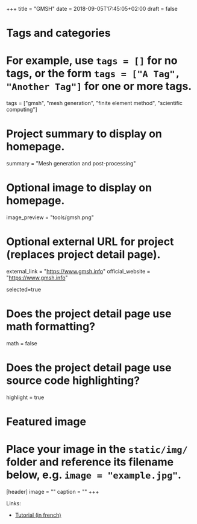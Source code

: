 +++
title = "GMSH"
date = 2018-09-05T17:45:05+02:00
draft = false

# Tags and categories
# For example, use `tags = []` for no tags, or the form `tags = ["A Tag", "Another Tag"]` for one or more tags.
tags = ["gmsh", "mesh generation", "finite element method", "scientific computing"]

# Project summary to display on homepage.
summary = "Mesh generation and post-processing"

# Optional image to display on homepage.
image_preview = "tools/gmsh.png"

# Optional external URL for project (replaces project detail page).
external_link = "https://www.gmsh.info"
official_website = "https://www.gmsh.info"

selected=true

# Does the project detail page use math formatting?
math = false

# Does the project detail page use source code highlighting?
highlight = true


# Featured image
# Place your image in the `static/img/` folder and reference its filename below, e.g. `image = "example.jpg"`.
[header]
image = ""
caption = ""
+++

Links:

- [Tutorial (in french)](https://bthierry.netlify.com/course/gmsh/)
